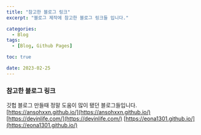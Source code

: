```yaml
---
title: "참고한 블로그 링크"
excerpt: "블로그 제작에 참고한 블로그 링크들 입니다."

categories:
  - Blog
tags:
  - [Blog, Github Pages]

toc: true

date: 2023-02-25
---
```


### 참고한 블로그 링크

깃헙 블로그 만들때 정말 도움이 많이 됐던 블로그들입니다.
[https://ansohxxn.github.io/](https://ansohxxn.github.io/)
[https://devinlife.com/](https://devinlife.com/)
[https://eona1301.github.io/](https://eona1301.github.io/)